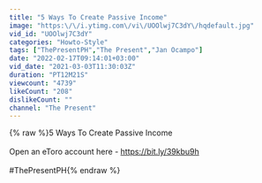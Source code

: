 ```yaml
---
title: "5 Ways To Create Passive Income"
image: "https:\/\/i.ytimg.com\/vi\/UOOlwj7C3dY\/hqdefault.jpg"
vid_id: "UOOlwj7C3dY"
categories: "Howto-Style"
tags: ["ThePresentPH","The Present","Jan Ocampo"]
date: "2022-02-17T09:14:01+03:00"
vid_date: "2021-03-03T11:30:03Z"
duration: "PT12M21S"
viewcount: "4739"
likeCount: "208"
dislikeCount: ""
channel: "The Present"
---
```

{% raw %}5 Ways To Create Passive Income<br /><br />Open an eToro account here - <a rel="nofollow" target="blank" href="https://bit.ly/39kbu9h">https://bit.ly/39kbu9h</a><br /><br />#ThePresentPH{% endraw %}
